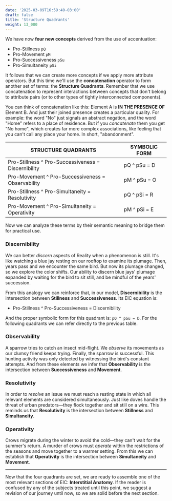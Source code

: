 ```yaml
---
date: '2025-03-09T16:59:40-03:00'
draft: false
title: 'Structure Quadrants'
weight: 13_000
---
```


We have now **four new concepts** derived from the use of accentuation:
- Pro-Stillness `pQ`
- Pro-Movement `pM`
- Pro-Successiveness `pSu`
- Pro-Simultaneity `pSi`

It follows that we can create more concepts if we apply more attribute operators. But this time we'll use the **concatenation** operator to form another set of terms: the **Structure Quadrants**. Remember that we use concatenation to represent interactions between concepts that don't belong to attribute pairs (or to other types of tightly interconnected components).

You can think of concatenation like this: Element A is **IN THE PRESENCE OF** Element B. And just their joined presence creates a particular quality. For example: the word "No" just signals an abstract negation, and the word "Home" refers to a place of residence. But if you *concatenate* them you get "No home", which creates far more complex associations, like feeling that you can't call any place your home. In short, "abandonment".

| **STRUCTURE QUADRANTS** | **SYMBOLIC FORM** |
|----|---|
| Pro-Stillness ^ Pro-Successiveness = Discernibility | pQ ^ pSu = D |
| Pro-Movement ^ Pro-Successiveness = Observability | pM ^ pSu = O |
| Pro-Stillness ^ Pro-Simultaneity = Resolutivity | pQ ^ pSi = R |
| Pro-Movement ^ Pro-Simultaneity = Operativity | pM ^ pSi = E |

Now we can analyze these terms by their semantic meaning to bridge them for practical use.

### Discernibility

We can better *discern* aspects of Reality when a phenomenon is still. It's like watching a blue jay resting on our rooftop to examine its plumage. Then, years pass and we encounter the same bird. But now its plumage changed, so we explore the color shifts. Our ability to discern blue jays' plumage expanded by waiting for the bird to sit still, and be mindful of the years' succession.

From this analogy we can reinforce that, in our model, **Discernibility** is the intersection between **Stillness** and **Successiveness**. Its EIC equation is:

- Pro-Stillness ^ Pro-Successiveness = Discernibility

And the proper symbolic form for this quadrant is: `pQ ^ pSu = D`. For the following quadrants we can refer directly to the previous table.

### Observability

A sparrow tries to catch an insect mid-flight. We *observe* its movements as our clumsy friend keeps trying. Finally, the sparrow is successful. This hunting activity was only detected by witnessing the bird's constant attempts. And from these elements we infer that **Observability** is the intersection between **Successiveness** and **Movement**. 

### Resolutivity

In order to *resolve* an issue we must reach a resting state in which all relevant elements are considered simultaneously. Just like doves handle the threat of urban predators—they flock together and sit still on a wire. This reminds us that **Resolutivity** is the intersection between **Stillness** and **Simultaneity**.

### Operativity

Crows migrate during the winter to avoid the cold—they can't wait for the summer's return. A murder of crows must *operate* within the restrictions of the seasons and move together to a warmer setting. From this we can establish that **Operativity** is the intersection between **Simultaneity** and **Movement**.

---

Now that the four quadrants are set, we are ready to assemble one of the most relevant sections of EIC: **Interstitial Anatomy**. If the reader is confused by any of the subjects treated until this point, we suggest a revision of our journey until now, so we are solid before the next section.